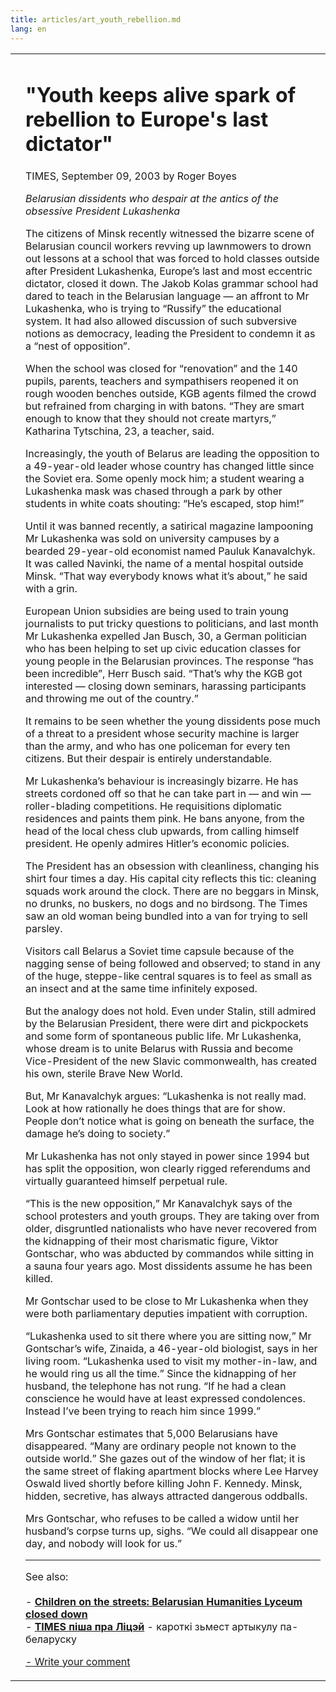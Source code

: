 ```yaml
---
title: articles/art_youth_rebellion.md 
lang: en
---
```



<table>
<tbody>
<tr class="odd">
<td>
</td>
<td>
<h1 id="youth-keeps-alive-spark-of-rebellion-to-europes-last-dictator">"Youth keeps alive spark of rebellion to Europe's last dictator"</h1>
<p>TIMES, September 09, 2003 by Roger Boyes</p>
<p><em>Belarusian dissidents who despair at the antics of the obsessive President Lukashenka</em></p>
<p>The citizens of Minsk recently witnessed the bizarre scene of Belarusian council workers revving up lawnmowers to drown out lessons at a school that was forced to hold classes outside after President Lukashenka, Europe’s last and most eccentric dictator, closed it down. The Jakob Kolas grammar school had dared to teach in the Belarusian language — an affront to Mr Lukashenka, who is trying to “Russify” the educational system. It had also allowed discussion of such subversive notions as democracy, leading the President to condemn it as a “nest of opposition”.</p>
<p>When the school was closed for “renovation” and the 140 pupils, parents, teachers and sympathisers reopened it on rough wooden benches outside, KGB agents filmed the crowd but refrained from charging in with batons. “They are smart enough to know that they should not create martyrs,” Katharina Tytschina, 23, a teacher, said.</p>
<p>Increasingly, the youth of Belarus are leading the opposition to a 49-year-old leader whose country has changed little since the Soviet era. Some openly mock him; a student wearing a Lukashenka mask was chased through a park by other students in white coats shouting: “He’s escaped, stop him!”</p>
<p>Until it was banned recently, a satirical magazine lampooning Mr Lukashenka was sold on university campuses by a bearded 29-year-old economist named Pauluk Kanavalchyk. It was called Navinki, the name of a mental hospital outside Minsk. “That way everybody knows what it’s about,” he said with a grin.</p>
<p>European Union subsidies are being used to train young journalists to put tricky questions to politicians, and last month Mr Lukashenka expelled Jan Busch, 30, a German politician who has been helping to set up civic education classes for young people in the Belarusian provinces. The response “has been incredible”, Herr Busch said. “That’s why the KGB got interested — closing down seminars, harassing participants and throwing me out of the country.”</p>
<p>It remains to be seen whether the young dissidents pose much of a threat to a president whose security machine is larger than the army, and who has one policeman for every ten citizens. But their despair is entirely understandable.</p>
<p>Mr Lukashenka’s behaviour is increasingly bizarre. He has streets cordoned off so that he can take part in — and win — roller-blading competitions. He requisitions diplomatic residences and paints them pink. He bans anyone, from the head of the local chess club upwards, from calling himself president. He openly admires Hitler’s economic policies.</p>
<p>The President has an obsession with cleanliness, changing his shirt four times a day. His capital city reflects this tic: cleaning squads work around the clock. There are no beggars in Minsk, no drunks, no buskers, no dogs and no birdsong. The Times saw an old woman being bundled into a van for trying to sell parsley.</p>
<p>Visitors call Belarus a Soviet time capsule because of the nagging sense of being followed and observed; to stand in any of the huge, steppe-like central squares is to feel as small as an insect and at the same time infinitely exposed.</p>
<p>But the analogy does not hold. Even under Stalin, still admired by the Belarusian President, there were dirt and pickpockets and some form of spontaneous public life. Mr Lukashenka, whose dream is to unite Belarus with Russia and become Vice-President of the new Slavic commonwealth, has created his own, sterile Brave New World.</p>
<p>But, Mr Kanavalchyk argues: “Lukashenka is not really mad. Look at how rationally he does things that are for show. People don’t notice what is going on beneath the surface, the damage he’s doing to society.”</p>
<p>Mr Lukashenka has not only stayed in power since 1994 but has split the opposition, won clearly rigged referendums and virtually guaranteed himself perpetual rule.</p>
<p>“This is the new opposition,” Mr Kanavalchyk says of the school protesters and youth groups. They are taking over from older, disgruntled nationalists who have never recovered from the kidnapping of their most charismatic figure, Viktor Gontschar, who was abducted by commandos while sitting in a sauna four years ago. Most dissidents assume he has been killed.</p>
<p>Mr Gontschar used to be close to Mr Lukashenka when they were both parliamentary deputies impatient with corruption.</p>
<p>“Lukashenka used to sit there where you are sitting now,” Mr Gontschar’s wife, Zinaida, a 46-year-old biologist, says in her living room. “Lukashenka used to visit my mother-in-law, and he would ring us all the time.” Since the kidnapping of her husband, the telephone has not rung. “If he had a clean conscience he would have at least expressed condolences. Instead I’ve been trying to reach him since 1999.”</p>
<p>Mrs Gontschar estimates that 5,000 Belarusians have disappeared. “Many are ordinary people not known to the outside world.” She gazes out of the window of her flat; it is the same street of flaking apartment blocks where Lee Harvey Oswald lived shortly before killing John F. Kennedy. Minsk, hidden, secretive, has always attracted dangerous oddballs.</p>
<p>Mrs Gontschar, who refuses to be called a widow until her husband’s corpse turns up, sighs. “We could all disappear one day, and nobody will look for us.”</p>
<hr />
<p>See also:<br />
<br />
- <strong><a href="articles/art_humanities_lyceum.html">Children on the streets: Belarusian Humanities Lyceum closed down</a></strong><br />
- <strong><a href="http://www.svaboda.org/news/articles/2003/09/20030909160956.html">TIMES піша пра Ліцэй</a></strong> - кароткі зьмест артыкулу па-беларуску</p>
<p><span class="small"><a href="gb_add.html?ref=http%3A%2F%2Fwww%2Epravapis%2Eorg%2Fart%5Fyouth%5Frebellion%2Easp">- Write your comment</a></span></p></td>
</tr>
</tbody>
</table>
